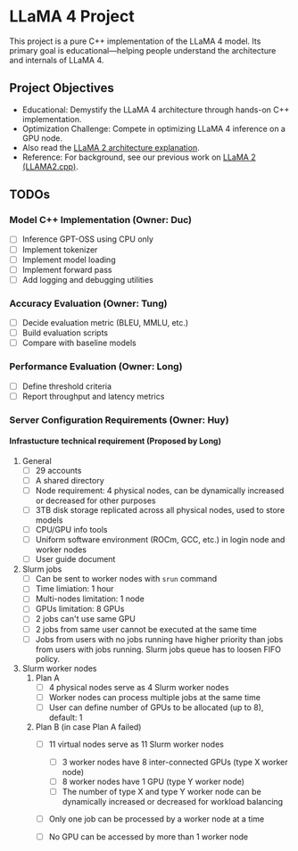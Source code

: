 # LLaMA 4 Project

This project is a pure C++ implementation of the LLaMA 4 model.
Its primary goal is educational—helping people understand the architecture and internals of LLaMA 4.

## Project Objectives

- Educational: Demystify the LLaMA 4 architecture through hands-on C++ implementation.
- Optimization Challenge: Compete in optimizing LLaMA 4 inference on a GPU node.
- Also read the [LLaMA 2 architecture explanation](https://github.com/moreh-dev/llama2.c/blob/master/LLAMA2.md).
- Reference: For background, see our previous work on [LLaMA 2 (LLAMA2.cpp)](https://github.com/moreh-dev/llama2.c/tree/350e04fe35433e6d2941dce5a1f53308f87058eb).

## TODOs

### Model C++ Implementation (Owner: Duc)

- [ ] Inference GPT-OSS using CPU only
- [ ] Implement tokenizer
- [ ] Implement model loading
- [ ] Implement forward pass
- [ ] Add logging and debugging utilities

### Accuracy Evaluation (Owner: Tung)

- [ ] Decide evaluation metric (BLEU, MMLU, etc.)
- [ ] Build evaluation scripts
- [ ] Compare with baseline models

### Performance Evaluation (Owner: Long)

- [ ] Define threshold criteria
- [ ] Report throughput and latency metrics

### Server Configuration Requirements (Owner: Huy)

#### Infrastucture technical requirement (Proposed by Long)

1. General
    - [ ] 29 accounts
    - [ ] A shared directory
    - [ ] Node requirement: 4 physical nodes, can be dynamically increased or decreased for other purposes
    - [ ] 3TB disk storage replicated across all physical nodes, used to store models
    - [ ] CPU/GPU info tools
    - [ ] Uniform software environment (ROCm, GCC, etc.) in login node and worker nodes
    - [ ] User guide document
1. Slurm jobs
    - [ ] Can be sent to worker nodes with `srun` command
    - [ ] Time limiation: 1 hour
    - [ ] Multi-nodes limitation: 1 node
    - [ ] GPUs limitation: 8 GPUs
    - [ ] 2 jobs can't use same GPU
    - [ ] 2 jobs from same user cannot be executed at the same time
    - [ ] Jobs from users with no jobs running have higher priority than jobs from users with jobs running. Slurm jobs queue has to loosen FIFO policy.
1. Slurm worker nodes
    1. Plan A
        - [ ] 4 physical nodes serve as 4 Slurm worker nodes
        - [ ] Worker nodes can process multiple jobs at the same time
        - [ ] User can define number of GPUs to be allocated (up to 8), default: 1
    2. Plan B (in case Plan A failed)
        - [ ] 11 virtual nodes serve as 11 Slurm worker nodes
            - [ ] 3 worker nodes have 8 inter-connected GPUs (type X worker node)
            - [ ] 8 worker nodes have 1 GPU (type Y worker node)
            - [ ] The number of type X and type Y worker node can be dynamically increased or decreased for workload balancing
        - [ ] Only one job can be processed by a worker node at a time
        - [ ] No GPU can be accessed by more than 1 worker node

